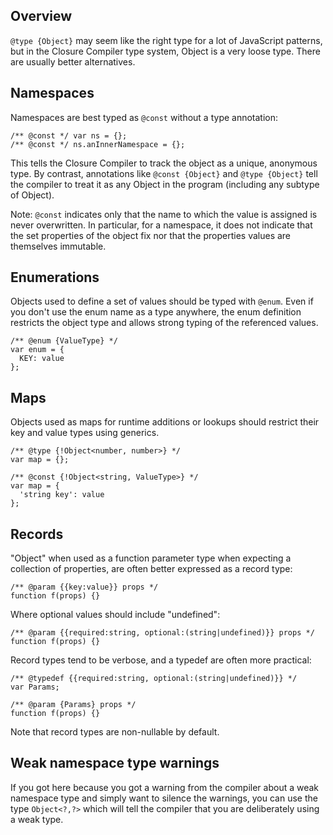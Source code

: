 ## Overview
`@type {Object}` may seem like the right type for a lot of JavaScript patterns, but in the Closure Compiler type system, Object is a very loose type. There are usually better alternatives.

## Namespaces

Namespaces are best typed as `@const` without a type annotation:

    /** @const */ var ns = {};
    /** @const */ ns.anInnerNamespace = {};

This tells the Closure Compiler to track the object as a unique, anonymous type. By contrast, annotations like `@const {Object}` and `@type {Object}` tell the compiler to treat it as any Object in the program (including any subtype of Object).

Note: `@const` indicates only that the name to which the value is assigned is never overwritten.  In particular, for a namespace, it does not indicate that the set properties of the object fix nor that the properties values are themselves immutable.

## Enumerations

Objects used to define a set of values should be typed with `@enum`. Even if you don't use the enum name as a type anywhere, the enum definition restricts the object type and allows strong typing of the referenced values.

    /** @enum {ValueType} */
    var enum = {
      KEY: value
    };

## Maps

Objects used as maps for runtime additions or lookups should restrict their key and value types using generics.

    /** @type {!Object<number, number>} */
    var map = {};
    
    /** @const {!Object<string, ValueType>} */
    var map = {
      'string key': value
    };

## Records

"Object" when used as a function parameter type when expecting a collection of properties, are often better expressed as a record type:

    /** @param {{key:value}} props */
    function f(props) {}

Where optional values should include "undefined":

    /** @param {{required:string, optional:(string|undefined)}} props */
    function f(props) {}

Record types tend to be verbose, and a typedef are often more practical:

    /** @typedef {{required:string, optional:(string|undefined)}} */
    var Params;

    /** @param {Params} props */
    function f(props) {}


Note that record types are non-nullable by default.

## Weak namespace type warnings

If you got here because you got a warning from the compiler about a weak namespace type and simply want to silence the warnings, you can use the type `Object<?,?>` which will tell the compiler that you are deliberately using a weak type.
